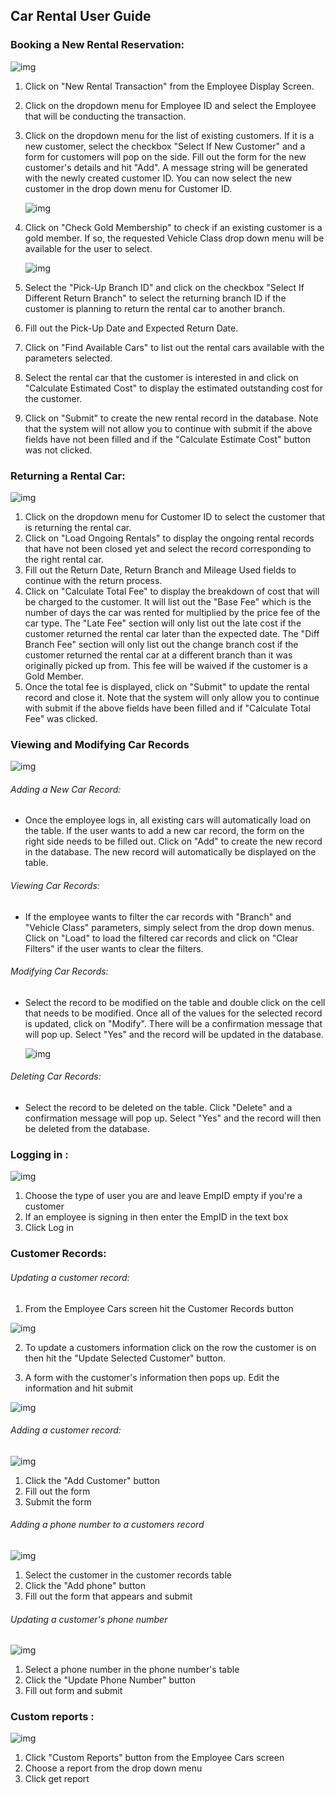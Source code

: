 ## Car Rental User Guide

### Booking a New Rental Reservation:

![img](https://i.imgur.com/RCNY4iP.png)

1. Click on "New Rental Transaction" from the Employee Display Screen.

2. Click on the dropdown menu for Employee ID and select the Employee that will be conducting the transaction.

3. Click on the dropdown menu for the list of existing customers. If it is a new customer, select the checkbox "Select If New Customer" and a form for customers will pop on the side. Fill out the form for the new customer's details and hit "Add". A message string will be generated with the newly created customer ID. You can now select the new customer in the drop down menu for Customer ID.

   ![img](https://i.imgur.com/ujx05Ta.png)

4. Click on "Check Gold Membership" to check if an existing customer is a gold member. If so, the requested Vehicle Class drop down menu will be available for the user to select.

   ![img](https://i.imgur.com/W94WPWq.png)

5. Select the "Pick-Up Branch ID" and click on the checkbox "Select If Different Return Branch" to select the returning branch ID if the customer is planning to return the rental car to another branch.

6. Fill out the Pick-Up Date and Expected Return Date.

7. Click on "Find Available Cars" to list out the rental cars available with the parameters selected.

8. Select the rental car that the customer is interested in and click on "Calculate Estimated Cost" to display the estimated outstanding cost for the customer.

9. Click on "Submit" to create the new rental record in the database. Note that the system will not allow you to continue with submit if the above fields have not been filled and if the "Calculate Estimate Cost" button was not clicked.

### Returning a Rental Car:

![img](https://i.imgur.com/tmwGYDP.png)

1. Click on the dropdown menu for Customer ID to select the customer that is returning the rental car.
2. Click on "Load Ongoing Rentals" to display the ongoing rental records that have not been closed yet and select the record corresponding to the right rental car.
3. Fill out the Return Date, Return Branch and Mileage Used fields to continue with the return process.
4. Click on "Calculate Total Fee" to display the breakdown of cost that will be charged to the customer. It will list out the "Base Fee" which is the number of days the car was rented for multiplied by the price fee of the car type. The "Late Fee" section will only list out the late cost if the customer returned the rental car later than the expected date. The "Diff Branch Fee" section will only list out the change branch cost if the customer returned the rental car at a different branch than it was originally picked up from. This fee will be waived if the customer is a Gold Member.
5. Once the total fee is displayed, click on "Submit" to update the rental record and close it. Note that the system will only allow you to continue with submit if the above fields have been filled and if "Calculate Total Fee" was clicked.

### Viewing and Modifying Car Records

![img](https://i.imgur.com/0GU99DC.png)

###### Adding a New Car Record:

- Once the employee logs in, all existing cars will automatically load on the table. If the user wants to add a new car record, the form on the right side needs to be filled out. Click on "Add" to create the new record in the database. The new record will automatically be displayed on the table.

###### Viewing Car Records:

- If the employee wants to filter the car records with "Branch" and "Vehicle Class" parameters, simply select from the drop down menus. Click on "Load" to load the filtered car records and click on "Clear Filters" if the user wants to clear the filters.

###### Modifying Car Records:

- Select the record to be modified on the table and double click on the cell that needs to be modified. Once all of the values for the selected record is updated, click on "Modify". There will be a confirmation message that will pop up. Select "Yes" and the record will be updated in the database.

  ![img](https://i.imgur.com/XqhCDwG.png)

###### Deleting Car Records:

- Select the record to be deleted on the table. Click "Delete" and a confirmation message will pop up. Select "Yes" and the record will then be deleted from the database.


### Logging in :

![img](https://i.imgur.com/Z3O40a1.png)
1. Choose the type of user you are and leave EmpID empty if you're a customer
2. If an employee is signing in then enter the EmpID in the text box
3. Click Log in

### Customer Records:

###### Updating a customer record:
1. From the Employee Cars screen hit the Customer Records button

![img](https://i.imgur.com/tZKviqJ.png)

2. To update a customers information click on the row the customer is on
   then hit the "Update Selected Customer" button.

3. A form with the customer's information then pops up. Edit the information and
   hit submit


![img](https://i.imgur.com/3cIDmwD.png)

###### Adding a customer record:

![img](https://i.imgur.com/pA2UJXC.png)

1. Click the "Add Customer" button
2. Fill out the form
3. Submit the form

###### Adding a phone number to a customers record

![img](https://i.imgur.com/aGhx6Rj.png)

1. Select the customer in the customer records table
2. Click the "Add phone" button
3. Fill out the form that appears and submit

###### Updating a customer's phone number

![img](https://i.imgur.com/XDmMHK8.png)

1. Select a phone number in the phone number's table
2. Click the "Update Phone Number" button
3. Fill out form and submit

### Custom reports :

![img](https://i.imgur.com/T959Tsb.png)

1. Click "Custom Reports" button from the Employee Cars screen
2. Choose a report from the drop down menu
2. Click get report
